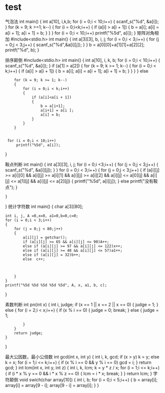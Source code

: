 # test
气泡法
int main()
{
	int a[10], i,k,b;
	for (i = 0;i < 10;i++)
	{
		scanf_s("%d", &a[i]);
	}
	for (k = 9; k >=1; k--)
	{
		for (i = 0;i<k;i++)
		{
			if (a[i] > a[i + 1])
			{
				b = a[i];
				a[i] = a[i + 1];
				a[i + 1] = b;
			}
		}
	}
	for (i = 0;i < 10;i++)
		printf("%5d", a[i]);
}
矩阵对角相加
#include<stdio.h>
int main()
{
	int a[3][3], b, i, j;
	for (i = 0;i < 3;i++)
	{
		for (j = 0;j < 3;j++)
		{
			scanf_s("%d",&a[i][j]);
		}
	}
	b = a[0][0]+a[1][1]+a[2][2];
	printf("%d", b);
}

排序颠倒
#include<stdio.h>
int main()
{
	int a[10], i, k, b;
	for (i = 0;i < 10;i++)
	{
		scanf_s("%d", &a[i]);
	}
	if (a[1] > a[2])
	{
		for (k = 9; k >= 1; k--)
		{
			for (i = 0;i < k;i++)
			{
				if (a[i] > a[i + 1])
				{
					b = a[i];
					a[i] = a[i + 1];
					a[i + 1] = b;
				}
			}
		}
	}
    else
	
		for (k = 9; k >= 1; k--)
		{
			for (i = 0;i < k;i++)
			{
				if (a[i]<a[i + 1])
				{
					b = a[i+1];
					a[i+1] = a[i ];
					a[i] = b;
				}
			}
		}
	

	 for (i = 0;i < 10;i++)
		 printf("%5d", a[i]);
}

鞍点判断
int main()
{
	int a[3][3], i, j;
	for (i = 0;i <3;i++)
	{
		for (j = 0;j < 3;j++)
		{
			scanf_s("%d", &a[i][j]);
		}
	}
	for (i = 0;i < 3;i++)
	{
		for (j = 0;j < 3;j++)
		{
			if (a[i][j] >= a[i][0] && a[i][j] >= a[i][1] && a[i][j] >= a[i][2] && a[i][j] <= a[0][j] && a[i][j] <= a[1][j] && a[i][j] <= a[2][j])
			{
				printf("%5d", a[i][j]);
			}
			else
				printf("没有鞍点");
		}

	}
}
统计字符数
int main()
{
	char a[3][80]; 


	int i, j, A =0,x=0, a1=0,b=0,c=0;
	for (i = 0;i < 3;i++)
	{
		for (j = 0;j < 80;j++)
		{
			a[i][j] = getchar();
			if (a[i][j] >= 65 && a[i][j] <= 90)A++;
			else if (a[i][j] >= 97 && a[i][j] <= 122)x++;
			else if (a[i][j] >= 48 && a[i][j] <= 57)a1++;
			else if (a[i][j] = 32)b++;
			else  c++;



		}
	}
	printf("%5d %5d %5d %5d %5d", A, x, a1, b, c);

}

素数判断
int pn(int x)
{
	int i, judge;
	if (x == 1 || x == 2 || x == 0)
	{
		judge = 1;
	}
	else
	{
		for (i = 2;i < x;i++)
		{
			if (x % i == 0)
			{
				judge = 0;
				break;
			}
			else
			{
				judge = 1;

			}
		}
		return judge;
	}
 
}

最大公因数，最小公倍数
int gcd(int x, int y)
{
	int i, k, gcd;
	if (x > y) k = y;
	else k = x;
	for (i = 1;i <= k;i++)
	{
		if (x % i == 0 && y % i == 0) gcd = i;
	}
	return gcd;
}
int lcm(int x, int y, int z)
{
	int i, k, lcm;
	k = y * z / x;
	for (i = 1;i <= k;i++)
	{
		if (i * x % y == 0 && i * x % z == 0)
		{
			lcm = i * x;
			break;
		}
	}
	return lcm;
}
字符颠倒
void swich(char array[10])
{
	int i, b;
	for (i = 0;i < 5;i++)
	{
		b = array[i];
		array[i] = array[9 - i];
		array[9 - i] = array[i];
	}
}
